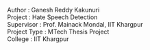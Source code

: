 Author : Ganesh Reddy Kakunuri  
Project : Hate Speech Detection  
Supervisor : Prof. Mainack Mondal, IIT Khargpur  
Project Type : MTech Thesis Project  
College : IIT Khargpur  

